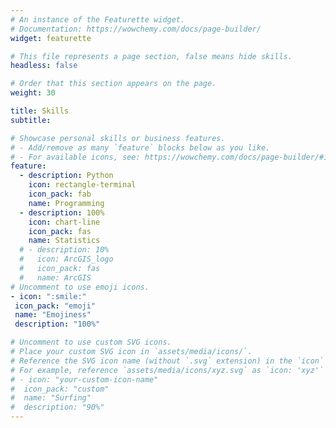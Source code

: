 ```yaml
---
# An instance of the Featurette widget.
# Documentation: https://wowchemy.com/docs/page-builder/
widget: featurette

# This file represents a page section, false means hide skills.
headless: false

# Order that this section appears on the page.
weight: 30

title: Skills
subtitle:

# Showcase personal skills or business features.
# - Add/remove as many `feature` blocks below as you like.
# - For available icons, see: https://wowchemy.com/docs/page-builder/#icons
feature:
  - description: Python
    icon: rectangle-terminal
    icon_pack: fab
    name: Programming
  - description: 100%
    icon: chart-line
    icon_pack: fas
    name: Statistics
  # - description: 10%
  #   icon: ArcGIS_logo
  #   icon_pack: fas
  #   name: ArcGIS
# Uncomment to use emoji icons.
- icon: ":smile:"
 icon_pack: "emoji"
 name: "Emojiness"
 description: "100%"

# Uncomment to use custom SVG icons.
# Place your custom SVG icon in `assets/media/icons/`.
# Reference the SVG icon name (without `.svg` extension) in the `icon` field.
# For example, reference `assets/media/icons/xyz.svg` as `icon: 'xyz'`
# - icon: "your-custom-icon-name"
#  icon_pack: "custom"
#  name: "Surfing"
#  description: "90%"
---
```

